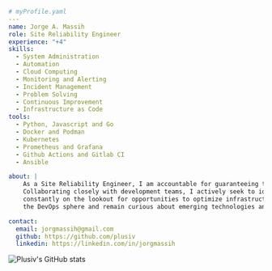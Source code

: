 ```yaml
# myProfile.yaml
---
name: Jorge A. Massih
role: Site Reliability Engineer
experience: "+4"
skills:
  - System Administration
  - Automation
  - Cloud Computing
  - Monitoring and Alerting
  - Incident Management
  - Problem Solving
  - Continuous Improvement
  - Infrastructure as Code
tools:
  - Python, Javascript and Go
  - Docker and Podman
  - Kubernetes
  - Prometheus and Grafana
  - Github Actions and Gitlab CI
  - Ansible

about: | 
    As a Site Reliability Engineer, I am accountable for guaranteeing the accessibility, dependability, and performance of our systems. 
    Collaborating closely with development teams, I actively seek to identify and address any issues before they can affect end-users. I am 
    constantly on the lookout for opportunities to optimize infrastructure and refine processes. In my leisure time, I engage in coding for 
    the DevOps sphere and remain curious about emerging technologies and tools.

contact:
  email: jorgmassih@gmail.com
  github: https://github.com/plusiv
  linkedin: https://linkedin.com/in/jorgmassih
```


![Plusiv's GitHub stats](https://github-readme-stats.vercel.app/api?username=plusiv&count_private=true&show_icons=true&theme=github_dark)

<!---
plusiv/plusiv is a ✨ special ✨ repository because its `README.md` (this file) appears on your GitHub profile.
You can click the Preview link to take a look at your changes.
--->

